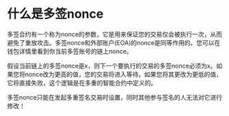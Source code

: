 # 什么是多签nonce

多签合约有一个称为nonce的参数，它是用来保证您的交易仅会被执行一次，从而避免了重放攻击。多签nonce和外部账户(EOA)的nonce是同等作用的。您可以在钱包详情里看到你当前多签账号的链上nonce。

假设当前链上的多签nonce是x，则下一个要执行的交易的多签nonce必须为x。如果您将nonce改为更高的值，您的交易将进入等待。如果您将其更改为更低的值，它将直接失败，这个逻辑是在多重的智能合约中定义的。

多签nonce只能在发起多重签名交易时设置，同时其他参与签名的人无法对它进行修改！
